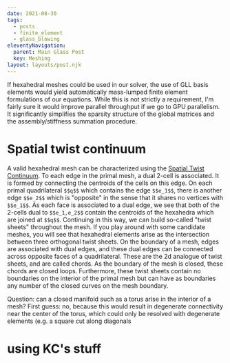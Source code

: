```yaml
---
date: 2021-08-30
tags:
  - posts
  - finite_element
  - glass_blowing
eleventyNavigation:
  parent: Main Glass Post
  key: Meshing
layout: layouts/post.njk
---
```


If hexahedral meshes could be used in our solver, the use of GLL basis elements would yield automatically mass-lumped finite element formulations
of our equations. While this is not strictly a requirement, I'm fairly sure it would improve parallel throughput if we go to GPU parallelism.
It significantly simplifies the sparsity structure of the global matrices and the assembly/stiffness summation procedure.

# Spatial twist continuum
A valid hexahedral mesh can be characterized using the
[Spatial Twist Continuum](https://www.sciencedirect.com/science/article/abs/pii/S0168874X97819567).
To each edge in the primal mesh, a dual 2-cell is associated. It is formed by connecting the centroids of the cells on this edge.
On each primal quadrilateral `$$q$$` which contains the edge `$$e_1$$`, there is another edge `$$e_2$$` which is "opposite" in the sense that it shares no vertices with `$$e_1$$`. 
As each face is associated to a dual edge, we see that both of the 2-cells dual to `$$e_1,e_2$$` contain the centroids of the hexahedra which are joined at `$$q$$`.
Continuing in this way, we can build so-called "twist sheets" throughout the mesh.
If you play around with some candidate meshes, you will see that hexahedral elements arise as the intersection between three orthogonal twist sheets. 
On the boundary of a mesh, edges are associated with dual edges, and these dual edges can be connected across opposite faces of a quadrilateral. 
These are the 2d analogue of twist sheets, and are called chords. As the boundary of the mesh is closed, these chords are closed loops.
Furthermore, these twist sheets contain no boundaries on the interior of the primal mesh but can have as boundaries
any number of the closed curves on the mesh boundary.

Question: can a closed manifold such as a torus arise in the interior of a mesh? First guess: no, because this would result in degenerate
connectivity near the center of the torus, which could only be resolved with degenerate elements (e.g. a square cut along diagonals
# using KC's stuff

